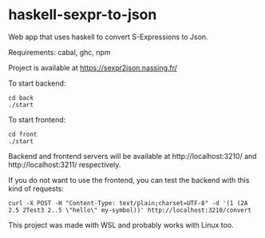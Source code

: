 # haskell-sexpr-to-json
Web app that uses haskell to convert S-Expressions to Json.

Requirements: cabal, ghc, npm

Project is available at https://sexpr2json.nassing.fr/

To start backend:
```
cd back
./start
```

To start frontend:
```
cd front
./start
```

Backend and frontend servers will be available at http://localhost:3210/ and http://localhost:3211/ respectively.

If you do not want to use the frontend, you can test the backend with this kind of requests:

```
curl -X POST -H "Content-Type: text/plain;charset=UTF-8" -d '(1 (2A 2.5 2Test3 2..5 \"hello\" my-symbol))' http://localhost:3210/convert
```

This project was made with WSL and probably works with Linux too.